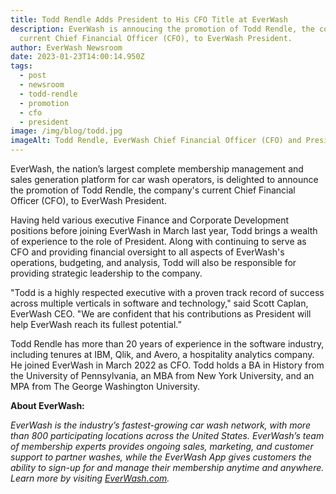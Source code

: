 ```yaml
---
title: Todd Rendle Adds President to His CFO Title at EverWash
description: EverWash is annoucing the promotion of Todd Rendle, the company's
  current Chief Financial Officer (CFO), to EverWash President.
author: EverWash Newsroom
date: 2023-01-23T14:00:14.950Z
tags:
  - post
  - newsroom
  - todd-rendle
  - promotion
  - cfo
  - president
image: /img/blog/todd.jpg
imageAlt: Todd Rendle, EverWash Chief Financial Officer (CFO) and President
---
```

EverWash, the nation’s largest complete membership management and sales generation platform for car wash operators, is delighted to announce the promotion of Todd Rendle, the company's current Chief Financial Officer (CFO), to EverWash President. 

Having held various executive Finance and Corporate Development positions before joining EverWash in March last year, Todd brings a wealth of experience to the role of President. Along with continuing to serve as CFO and providing financial oversight to all aspects of EverWash's operations, budgeting, and analysis, Todd will also be responsible for providing strategic leadership to the company. 

"Todd is a highly respected executive with a proven track record of success across multiple verticals in software and technology," said Scott Caplan, EverWash CEO. "We are confident that his contributions as President will help EverWash reach its fullest potential.” 

Todd Rendle has more than 20 years of experience in the software industry, including tenures at IBM, Qlik, and Avero, a hospitality analytics company. He joined EverWash in March 2022 as CFO. Todd holds a BA in History from the University of Pennsylvania, an MBA from New York University, and an MPA from The George Washington University.

**About EverWash:**

*EverWash is the industry’s fastest-growing car wash network, with more than 800 participating locations across the United States. EverWash’s team of membership experts provides ongoing sales, marketing, and customer support to partner washes, while the EverWash App gives customers the ability to sign-up for and manage their membership anytime and anywhere. Learn more by visiting [EverWash.com](http://www.everwash.com/).*